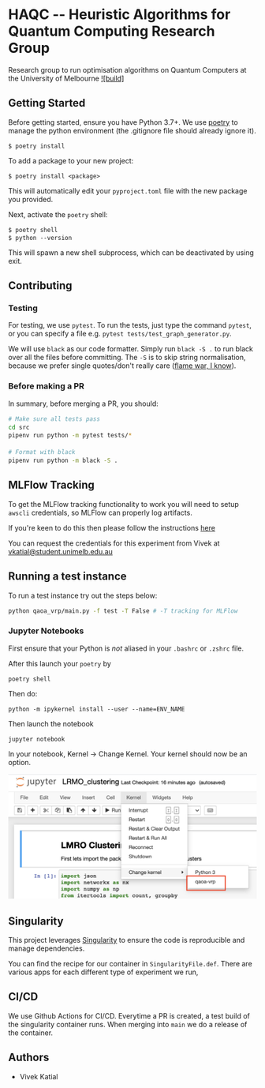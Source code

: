 # HAQC -- Heuristic Algorithms for Quantum Computing Research Group

Research group to run optimisation algorithms on Quantum Computers at the University of Melbourne [![build]](https://github.com/vivekkatial/HAQC/actions/workflows/build-container-and-release.yml/badge.svg)

## Getting Started

Before getting started, ensure you have Python 3.7+. We use [poetry](https://python-poetry.org/) to manage the python environment (the .gitignore file should already ignore it).

```{shell}
$ poetry install
```

To add a package to your new project:

```{shell}
$ poetry install <package>
```

This will automatically edit your `pyproject.toml` file with the new package you provided.

Next, activate the `poetry` shell:

```{shell}
$ poetry shell
$ python --version
```

This will spawn a new shell subprocess, which can be deactivated by using exit.

## Contributing

### Testing 

For testing, we use `pytest`. To run the tests, just type the command `pytest`, or you can specify a file e.g. `pytest tests/test_graph_generator.py`.

We will use `black` as our code formatter. Simply run `black -S .` to run black over all the files before committing. The `-S` is to skip string normalisation, because we prefer single quotes/don't really care ([flame war, I know](https://github.com/psf/black/issues/118)).

### Before making a PR

In summary, before merging a PR, you should:

```bash
# Make sure all tests pass
cd src
pipenv run python -m pytest tests/*

# Format with black
pipenv run python -m black -S .
```

## MLFlow Tracking

To get the MLFlow tracking functionality to work you will need to setup `awscli` credentials, so MLFlow can properly log artifacts.

If you're keen to do this then please follow the instructions [here](https://wiki-rcs.unimelb.edu.au/display/RCS/AWS+CLI)

You can request the credentials for this experiment from Vivek at vkatial@student.unimelb.edu.au

## Running a test instance

To run a test instance try out the steps below:

```bash
python qaoa_vrp/main.py -f test -T False # -T tracking for MLFlow
```

### Jupyter Notebooks

First ensure that your Python is _not_ aliased in your `.bashrc` or `.zshrc` file.

After this launch your `poetry` by

```{shell}
poetry shell
```

Then do:

```{shell}
python -m ipykernel install --user --name=ENV_NAME
```

Then launch the notebook

```{shell}
jupyter notebook
```

In your notebook, Kernel -> Change Kernel. Your kernel should now be an option.

<img src='images/jupyter-install.png'/>

## Singularity

This project leverages [Singularity](https://github.com/singularityhub/) to ensure the code is reproducible and manage dependencies. 

You can find the recipe for our container in `SingularityFile.def`. There are various apps for each different type of experiment we run,


## CI/CD 

We use Github Actions for CI/CD. Everytime a PR is created, a test build of the singularity container runs. When merging into `main` we do a release of the container.

## Authors
- Vivek Katial
